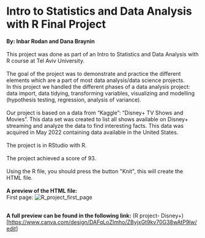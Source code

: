 # Intro to Statistics and Data Analysis with R Final Project
**By: Inbar Rodan and Dana Braynin**<br><br>
This project was done as part of an Intro to Statistics and Data Analysis with R course at Tel Aviv University.<br><br>
The goal of the project was to demonstrate and practice the different elements which are a part of most data analysis/data science projects.<br>
In this project we handled the different phases of a data analysis project: data import, data tidying, transforming variables, visualizing and modelling (hypothesis testing, regression, analysis of variance).<br><br>
Our project is based on a data from “Kaggle”: “Disney+ TV Shows and Movies”. This data set was created to list all shows available on Disney+ streaming and analyze the data to find interesting facts. This data was acquired in May 2022 containing data available in the United States.<br><br>
The project is in RStudio with R.<br><br>
The project achieved a score of 93. <br><br>
Using the R file, you should press the button "Knit", this will create the HTML file.<br><br>
**A preview of the HTML file:**<br>
First page:
![R_project_first_page](https://github.com/DanaBraynin/Intro_to_Statistics_and_Data_Analysis_Final_Project/assets/114236961/2f32021e-872b-4eaf-8841-c6734eb99ab9)<br><br>

**A full preview can be found in the following link:**
(R project- Disney+)[https://www.canva.com/design/DAFqLoZImho/ZByjxGt9kv70G38wAtP9lw/edit]
